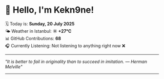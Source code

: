 # 👋 Hello, I'm Kekn9ne!

🗓️ Today is: **Sunday, 20 July 2025**  
🌤️ Weather in Istanbul: **☀️   +27°C**  
📊 GitHub Contributions: **68**  
🎧 Currently Listening: Not listening to anything right now ❌

---

_"It is better to fail in originality than to succeed in imitation. — *Herman Melville*"_

---
